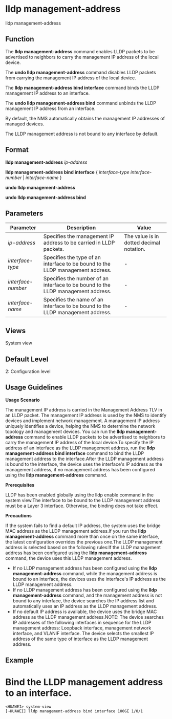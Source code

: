 lldp management-address
=======================

lldp management-address

Function
--------



The **lldp management-address** command enables LLDP packets to be advertised to neighbors to carry the management IP address of the local device.

The **undo lldp management-address** command disables LLDP packets from carrying the management IP address of the local device.

The **lldp management-address bind interface** command binds the LLDP management IP address to an interface.

The **undo lldp management-address bind** command unbinds the LLDP management IP address from an interface.



By default, the NMS automatically obtains the management IP addresses of managed devices.

The LLDP management address is not bound to any interface by default.




Format
------

**lldp management-address** *ip-address*

**lldp management-address bind interface** { *interface-type* *interface-number* | *interface-name* }

**undo lldp management-address**

**undo lldp management-address bind**


Parameters
----------

| Parameter | Description | Value |
| --- | --- | --- |
| *ip-address* | Specifies the management IP address to be carried in LLDP packets. | The value is in dotted decimal notation. |
| *interface-type* | Specifies the type of an interface to be bound to the LLDP management address. | - |
| *interface-number* | Specifies the number of an interface to be bound to the LLDP management address. | - |
| *interface-name* | Specifies the name of an interface to be bound to the LLDP management address. | - |



Views
-----

System view


Default Level
-------------

2: Configuration level


Usage Guidelines
----------------

**Usage Scenario**



The management IP address is carried in the Management Address TLV in an LLDP packet. The management IP address is used by the NMS to identify devices and implement network management. A management IP address uniquely identifies a device, helping the NMS to determine the network topology and management devices. You can run the **lldp management-address** command to enable LLDP packets to be advertised to neighbors to carry the management IP address of the local device.To specify the IP address of an interface as the LLDP management address, run the **lldp management-address bind interface** command to bind the LLDP management address to the interface.After the LLDP management address is bound to the interface, the device uses the interface's IP address as the management address, if no management address has been configured using the **lldp management-address** command.



**Prerequisites**



LLDP has been enabled globally using the lldp enable command in the system view.The interface to be bound to the LLDP management address must be a Layer 3 interface. Otherwise, the binding does not take effect.



**Precautions**

If the system fails to find a default IP address, the system uses the bridge MAC address as the LLDP management address.If you run the **lldp management-address** command more than once on the same interface, the latest configuration overrides the previous one.The LLDP management address is selected based on the following rules:If the LLDP management address has been configured using the **lldp management-address** command, the device uses this LLDP management address.

* If no LLDP management address has been configured using the **lldp management-address** command, while the management address is bound to an interface, the devices uses the interface's IP address as the LLDP management address.
* If no LLDP management address has been configured using the **lldp management-address** command, and the management address is not bound to any interface, the device searches the IP address list and automatically uses an IP address as the LLDP management address.
* If no default IP address is available, the device uses the bridge MAC address as the LLDP management address.NOTE: The device searches IP addresses of the following interfaces in sequence for the LLDP management address: Loopback interface, management network interface, and VLANIF interface. The device selects the smallest IP address of the same type of interface as the LLDP management address.


Example
-------

# Bind the LLDP management address to an interface.
```
<HUAWEI> system-view
[~HUAWEI] lldp management-address bind interface 100GE 1/0/1

```